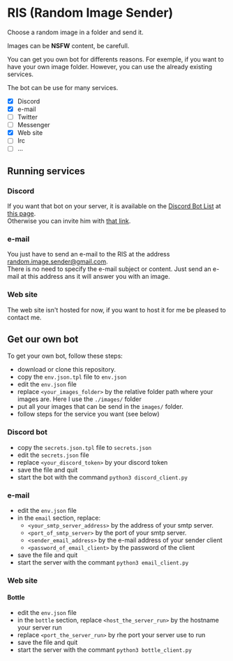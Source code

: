 # RIS (Random Image Sender)
Choose a random image in a folder and send it.

Images can be **NSFW** content, be carefull.

You can get you own bot for differents reasons. For exemple, if you want to have your own image folder.
However, you can use the already existing services.

The bot can be use for many services.
- [x] Discord
- [x] e-mail
- [ ] Twitter
- [ ] Messenger
- [x] Web site
- [ ] Irc
- [ ] ...

## Running services

### Discord

If you want that bot on your server, it is available on the [Discord Bot List](https://top.gg/ "DBL") at [this page](https://top.gg/bot/639976883148292136 "RIS").  
Otherwise you can invite him with [that link](https://discordapp.com/api/oauth2/authorize?client_id=639976883148292136&scope=bot&permissions=0 "invite RIS").

### e-mail

You just have to send an e-mail to the RIS at the address [random.image.sender@gmail.com](mailto:random.image.sender@gmail.com "The RIS e-mail").  
There is no need to specify the e-mail subject or content. Just send an e-mail
at this address ans it will answer you with an image.

### Web site

The web site isn't hosted for now, if you want to host it for me be pleased to
contact me.

## Get our own bot

To get your own bot, follow these steps:
- download or clone this repository.
- copy the `env.json.tpl` file to `env.json`
- edit the `env.json` file
- replace `<your_images_folder>` by the relative folder path where your images are. Here I use the `./images/` folder
- put all your images that can be send in the `images/` folder.
- follow steps for the service you want (see below)

### Discord bot

- copy the `secrets.json.tpl` file to `secrets.json`
- edit the `secrets.json` file
- replace `<your_discord_token>` by your discord token
- save the file and quit
- start the bot with the command `python3 discord_client.py`

### e-mail

- edit the `env.json` file
- in the `email` section, replace:
    - `<your_smtp_server_address>` by the address of your smtp server.
    - `<port_of_smtp_server>` by the port of your smtp server.
    - `<sender_email_address>` by the e-mail address of your sender client
    - `<password_of_email_client>` by the password of the client
- save the file and quit
- start the server with the commant `python3 email_client.py`


### Web site

#### Bottle

- edit the `env.json` file
- in the `bottle` section, replace `<host_the_server_run>` by the hostname your server run
- replace `<port_the_server_run>` by rhe port your server use to run
- save the file and quit
- start the server with the commant `python3 bottle_client.py`
